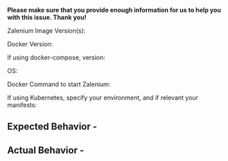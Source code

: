 **Please make sure that you provide enough information for us to help you with this issue. Thank you!**


Zalenium Image Version(s):  
<!-- 3.5.3b, 3.6.0a. 3.7.0a etc -->
Docker Version:  
<!-- 17.09.0-ce, 17.06.2-ce etc -->
If using docker-compose, version:  
<!-- 1.16.1 etc -->
OS: 
<!-- Windows 10, OSX Yosemite, Centos6, etc -->
Docker Command to start Zalenium:  
<!-- docker run ...  -->
If using Kubernetes, specify your environment, and if relevant your manifests:  

## Expected Behavior -

## Actual Behavior -
